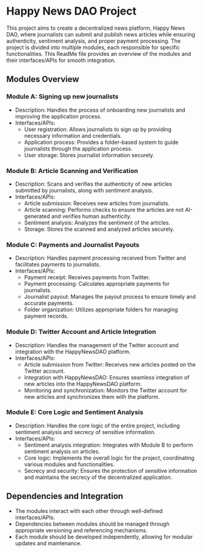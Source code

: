 # Happy News DAO Project

This project aims to create a decentralized news platform, Happy News DAO, where journalists can submit and publish news articles while ensuring authenticity, sentiment analysis, and proper payment processing. The project is divided into multiple modules, each responsible for specific functionalities. This ReadMe file provides an overview of the modules and their interfaces/APIs for smooth integration.

## Modules Overview

### Module A: Signing up new journalists
- Description: Handles the process of onboarding new journalists and improving the application process.
- Interfaces/APIs:
  - User registration: Allows journalists to sign up by providing necessary information and credentials.
  - Application process: Provides a folder-based system to guide journalists through the application process.
  - User storage: Stores journalist information securely.

### Module B: Article Scanning and Verification
- Description: Scans and verifies the authenticity of new articles submitted by journalists, along with sentiment analysis.
- Interfaces/APIs:
  - Article submission: Receives new articles from journalists.
  - Article scanning: Performs checks to ensure the articles are not AI-generated and verifies human authenticity.
  - Sentiment analysis: Analyzes the sentiment of the articles.
  - Storage: Stores the scanned and analyzed articles securely.

### Module C: Payments and Journalist Payouts
- Description: Handles payment processing received from Twitter and facilitates payments to journalists.
- Interfaces/APIs:
  - Payment receipt: Receives payments from Twitter.
  - Payment processing: Calculates appropriate payments for journalists.
  - Journalist payout: Manages the payout process to ensure timely and accurate payments.
  - Folder organization: Utilizes appropriate folders for managing payment records.

### Module D: Twitter Account and Article Integration
- Description: Handles the management of the Twitter account and integration with the HappyNewsDAO platform.
- Interfaces/APIs:
  - Article submission from Twitter: Receives new articles posted on the Twitter account.
  - Integration with HappyNewsDAO: Ensures seamless integration of new articles into the HappyNewsDAO platform.
  - Monitoring and synchronization: Monitors the Twitter account for new articles and synchronizes them with the platform.

### Module E: Core Logic and Sentiment Analysis
- Description: Handles the core logic of the entire project, including sentiment analysis and secrecy of sensitive information.
- Interfaces/APIs:
  - Sentiment analysis integration: Integrates with Module B to perform sentiment analysis on articles.
  - Core logic: Implements the overall logic for the project, coordinating various modules and functionalities.
  - Secrecy and security: Ensures the protection of sensitive information and maintains the secrecy of the decentralized application.

## Dependencies and Integration
- The modules interact with each other through well-defined interfaces/APIs.
- Dependencies between modules should be managed through appropriate versioning and referencing mechanisms.
- Each module should be developed independently, allowing for modular updates and maintenance.




